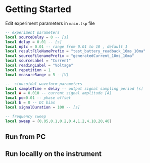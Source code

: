 # Getting Started

Edit experiment parameters in `main.tsp` file

```lua
-- experiment parameters
local sourceDelay = 0 -- [s]
local delay = 0.01 -- [s]
local nplc = 0.01 -- range from 0.01 to 10 , default 1
local resultFileNamePrefix = "test_battery_readback_10ms_10ma"
local sourceFilenamePrefix = "generatedCurrent_10ms_10ma"
local sourceLabel = "Current"
local readingLabel = "Voltage"
local repetition = 1
local measureRange = 5 --[V]

--  sinusoidal waveform parameters
local sampleTime = delay -- output signal sampling period [s]
local A = 0.010 -- current signal amplitude [A]
local po=0.01 -- phase offset
local b = 0 -- DC bias
local signalDuration = 100 -- [s]

-- frequency sweep
local sweep = {0.05,0.1,0.2,0.4,1,2,4,10,20,40}

```

## Run from PC



## Run locallly on the instrument

